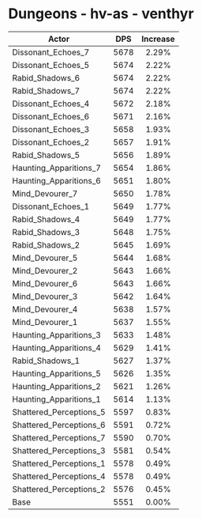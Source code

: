 # Dungeons - hv-as - venthyr
| Actor | DPS | Increase |
|---|:---:|:---:|
|Dissonant_Echoes_7|5678|2.29%|
|Dissonant_Echoes_5|5674|2.22%|
|Rabid_Shadows_6|5674|2.22%|
|Rabid_Shadows_7|5674|2.22%|
|Dissonant_Echoes_4|5672|2.18%|
|Dissonant_Echoes_6|5671|2.16%|
|Dissonant_Echoes_3|5658|1.93%|
|Dissonant_Echoes_2|5657|1.91%|
|Rabid_Shadows_5|5656|1.89%|
|Haunting_Apparitions_7|5654|1.86%|
|Haunting_Apparitions_6|5651|1.80%|
|Mind_Devourer_7|5650|1.78%|
|Dissonant_Echoes_1|5649|1.77%|
|Rabid_Shadows_4|5649|1.77%|
|Rabid_Shadows_3|5648|1.75%|
|Rabid_Shadows_2|5645|1.69%|
|Mind_Devourer_5|5644|1.68%|
|Mind_Devourer_2|5643|1.66%|
|Mind_Devourer_6|5643|1.66%|
|Mind_Devourer_3|5642|1.64%|
|Mind_Devourer_4|5638|1.57%|
|Mind_Devourer_1|5637|1.55%|
|Haunting_Apparitions_3|5633|1.48%|
|Haunting_Apparitions_4|5629|1.41%|
|Rabid_Shadows_1|5627|1.37%|
|Haunting_Apparitions_5|5626|1.35%|
|Haunting_Apparitions_2|5621|1.26%|
|Haunting_Apparitions_1|5614|1.13%|
|Shattered_Perceptions_5|5597|0.83%|
|Shattered_Perceptions_6|5591|0.72%|
|Shattered_Perceptions_7|5590|0.70%|
|Shattered_Perceptions_3|5581|0.54%|
|Shattered_Perceptions_1|5578|0.49%|
|Shattered_Perceptions_4|5578|0.49%|
|Shattered_Perceptions_2|5576|0.45%|
|Base|5551|0.00%|
